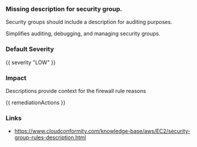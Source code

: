 
### Missing description for security group.

Security groups should include a description for auditing purposes.

Simplifies auditing, debugging, and managing security groups.

### Default Severity
{{ severity "LOW" }}

### Impact
Descriptions provide context for the firewall rule reasons

<!-- DO NOT CHANGE -->
{{ remediationActions }}

### Links
- https://www.cloudconformity.com/knowledge-base/aws/EC2/security-group-rules-description.html
        
